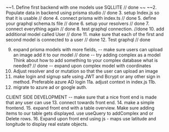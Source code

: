 ~~1. Define first backend with one models use SQLLITE // done ~~ 
~~2. Populate data in backend using prisma studio // done 
3. setup Index.js so that it is usable // done 
4. connect prisma with index.ts // done 
5. define your graphql schema.ts file // done 
6. setup your resolvers // done 
7. connect everything again // done 
8. test graphql connection. //done 
 10. add additional model called User  // done 
 11. make sure that each of the first and second model is connected to a user // done 
 12. Test graphql // done

9. expand prisma models with more fields,
 -- make sure users can upload an image add it to our model // done 
 -- try adding complex as a model Think about how to add something to your complex database what is needed? // done 
 -- expand upon complex model with coordinates 
10. Adjust resolver and or mutation so that the user can upload an image
11. make login and signup safe using JWT and Bcrypt or any other sign in method. Preferable azure AD login 
11a. adjust context in index.js 
11b. 
12. migrate to azure ad or google auth. 



CLIENT SIDE DEVELOPMENT 
 -- make sure that a nice front end is made that any user can use 
 13. connect towards front end. 
 14. make a simple frontend. 
 15. expand front end with a table overview. Make sure adding items to our table gets displayed. use useQuery to addComplex and or Delete rows. 
 16. Expand upon front end using js - maps use latitude and longitude to display real estate objects. 
